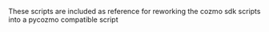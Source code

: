 These scripts are included as reference for reworking the cozmo sdk scripts into a pycozmo compatible script